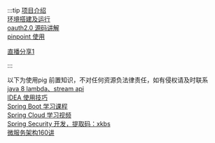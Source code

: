 :::tip
[项目介绍](https://www.bilibili.com/video/av20229859/?p=1)  
[环境搭建及运行](https://www.bilibili.com/video/av20229859/?p=2)  
[oauth2.0 源码讲解](https://www.bilibili.com/video/av20229859/?p=3)  
[pinpoint 使用](https://www.bilibili.com/video/av20229859/?p=4) 
   
[直播分享1](https://www.bilibili.com/video/av39687329)   
   
:::


以下为使用pig 前置知识，不对任何资源负法律责任，如有侵权请及时联系   
[java 8 lambda、stream api](http://www.atguigu.com/download.shtml#java8)  
[IDEA 使用技巧](https://www.imooc.com/learn/924)  
[Spring Boot 学习课程](https://www.bilibili.com/video/av36291265?from=search&seid=17683605779870698720)  
[Spring Cloud 学习视频](https://www.bilibili.com/video/av22613028/?spm_id_from=333.788.videocard.2)   
[Spring Security 开发，提取码：xkbs](https://pan.baidu.com/share/init?surl=dE67zFz)  
[微服务架构160讲](https://www.bilibili.com/video/av37465139/?spm_id_from=333.788.videocard.16)    

